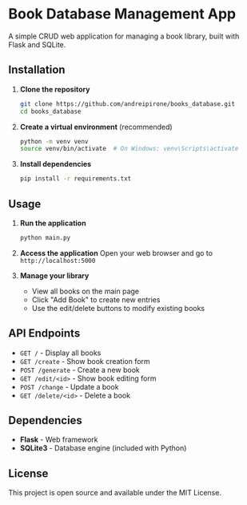 # Book Database Management App

A simple CRUD web application for managing a book library, built with Flask and SQLite.

## Installation

1. **Clone the repository**
   ```bash
   git clone https://github.com/andreipirone/books_database.git
   cd books_database
   ```

2. **Create a virtual environment** (recommended)
   ```bash
   python -m venv venv
   source venv/bin/activate  # On Windows: venv\Scripts\activate
   ```

3. **Install dependencies**
   ```bash
   pip install -r requirements.txt
   ```

## Usage

1. **Run the application**
   ```bash
   python main.py
   ```

2. **Access the application**
   Open your web browser and go to `http://localhost:5000`

3. **Manage your library**
   - View all books on the main page
   - Click "Add Book" to create new entries
   - Use the edit/delete buttons to modify existing books

## API Endpoints

- `GET /` - Display all books
- `GET /create` - Show book creation form
- `POST /generate` - Create a new book
- `GET /edit/<id>` - Show book editing form
- `POST /change` - Update a book
- `GET /delete/<id>` - Delete a book

## Dependencies

- **Flask** - Web framework
- **SQLite3** - Database engine (included with Python)

## License

This project is open source and available under the MIT License.
